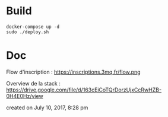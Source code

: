 # Build

```
docker-compose up -d
sudo ./deploy.sh
```


# Doc

Flow d'inscription :
https://inscriptions.3mq.fr/flow.png


Overview de la stack :
https://drive.google.com/file/d/163cEiCoTQrDorzUjxCcRwHZB-0H4E0Hz/view


created on July 10, 2017, 8:28 pm
